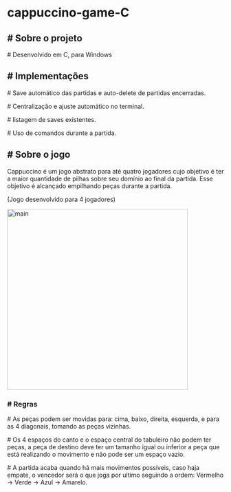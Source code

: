 # cappuccino-game-C
<h2># Sobre o projeto</h2>
<p># Desenvolvido em C, para Windows</p>

<h2># Implementações</h2>
<p># Save automático das partidas e auto-delete de partidas encerradas.</p>
<p># Centralização e ajuste automático no terminal.</p>
<p># listagem de saves existentes.</p>
<p># Uso de comandos durante a partida.</p>

<h2># Sobre o jogo</h2>
<p>Cappuccino é um jogo abstrato para até quatro jogadores cujo objetivo é ter a maior 
quantidade de pilhas sobre seu domínio ao final da partida. Esse objetivo é alcançado
empilhando peças durante a partida.</p>
<p>(Jogo desenvolvido para 4 jogadores)</p>
<img src="https://user-images.githubusercontent.com/34556034/147531983-d8462e8c-ed60-489f-be21-87ac3271485e.png" alt="main" width="420">

<h3># Regras</h3>
<p># As peças podem ser movidas para:
cima, baixo, direita, esquerda, e para as 4 diagonais,
tomando as peças vizinhas.</p>

<p># Os 4 espaços do canto e o espaço central
do tabuleiro não podem ter peças,
a peça de destino deve ter um tamanho
igual ou inferior a peça que está realizando o
movimento e não pode ser um espaço vazio.</p>

<p># A partida acaba quando há mais movimentos possiveis,
caso haja empate, o vencedor será
o que joga por ultimo seguindo a ordem:
Vermelho -> Verde -> Azul -> Amarelo.</p>

